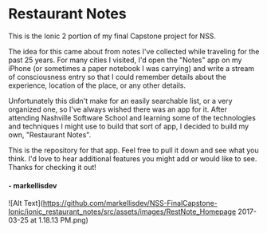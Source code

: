 # Restaurant Notes

This is the Ionic 2 portion of my final Capstone project for NSS.

The idea for this came about from notes I've collected while traveling for the past 25 years. For many cities I visited, I'd open the "Notes" app on my iPhone (or sometimes a paper notebook I was carrying) and write a stream of consciousness entry so that I could remember details about the experience, location of the place, or any other details.

Unfortunately this didn't make for an easily searchable list, or a very organized one, so I've always wished there was an app for it. After attending Nashville Software School and learning some of the technologies and techniques I might use to build that sort of app, I decided to build my own, "Restaurant Notes".

This is the repository for that app. Feel free to pull it down and see what you think. I'd love to hear additional features you might add or would like to see.
Thanks for checking it out!


#### - markellisdev

![Alt Text](https://github.com/markellisdev/NSS-FinalCapstone-Ionic/ionic_restaurant_notes/src/assets/images/RestNote_Homepage 2017-03-25 at 1.18.13 PM.png)
